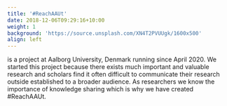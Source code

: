 ```yaml
---
title: '#ReachAAUt'
date: 2018-12-06T09:29:16+10:00
weight: 1
background: 'https://source.unsplash.com/XN4T2PVUUgk/1600x500'
align: left
---
```

is a project at Aalborg University, Denmark running since April 2020. We started this project because there exists much important and valuable research and scholars find it often difficult to communicate their research outside established to a broader audience. As researchers we know the importance of knowledge sharing which is why we have created #ReachAAUt.






